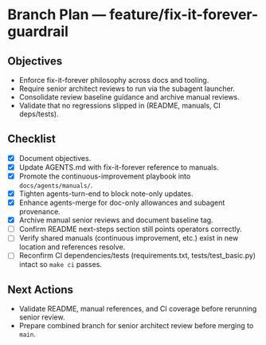 # Branch Plan — feature/fix-it-forever-guardrail

## Objectives
- Enforce fix-it-forever philosophy across docs and tooling.
- Require senior architect reviews to run via the subagent launcher.
- Consolidate review baseline guidance and archive manual reviews.
- Validate that no regressions slipped in (README, manuals, CI deps/tests).

## Checklist
- [x] Document objectives.
- [x] Update AGENTS.md with fix-it-forever reference to manuals.
- [x] Promote the continuous-improvement playbook into `docs/agents/manuals/`.
- [x] Tighten agents-turn-end to block note-only updates.
- [x] Enhance agents-merge for doc-only allowances and subagent provenance.
- [x] Archive manual senior reviews and document baseline tag.
- [ ] Confirm README next-steps section still points operators correctly.
- [ ] Verify shared manuals (continuous improvement, etc.) exist in new location and references resolve.
- [ ] Reconfirm CI dependencies/tests (requirements.txt, tests/test_basic.py) intact so `make ci` passes.

## Next Actions
- Validate README, manual references, and CI coverage before rerunning senior review.
- Prepare combined branch for senior architect review before merging to `main`.
